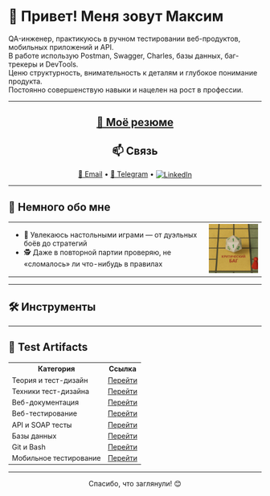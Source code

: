 <p align="center">
  <h1>👋 Привет! Меня зовут Максим</h1>
</p>

<p>
  QA-инженер, практикуюсь в ручном тестировании веб-продуктов, мобильных приложений и API.<br/>
  В работе использую Postman, Swagger, Charles, базы данных, баг-трекеры и DevTools.<br/>
  Ценю структурность, внимательность к деталям и глубокое понимание продукта.<br/>
  Постоянно совершенствую навыки и нацелен на рост в профессии.
</p>

<hr/>

<h2 align="center">
  <a href="https://github.com/MaximKuznetcov/MaximKuznetcov/blob/main/My_CV.pdf?raw=true" target="_blank">📄 Моё резюме</a>
</h2>

<h2 align="center">📫 Связь</h2>

<p align="center">
  <a href="mailto:maksimkuznetsovqa@mail.ru" target="_blank">📧 Email</a> • 
  <a href="https://t.me/JooMaks" target="_blank">💬 Telegram</a> • 
  <a href="https://www.linkedin.com/in/maksim-kuznetsov-qa" target="_blank">
    <img src="https://cdn.jsdelivr.net/gh/devicons/devicon/icons/linkedin/linkedin-original.svg"
         width="18" height="18"
         alt="LinkedIn"
         style="vertical-align: text-bottom; position: relative; top: 1px;" />
  </a>
</p>

<hr/>

<h2>💬 Немного обо мне</h2>

<table>
  <tr>
    <td>
      <ul>
        <li>🎲 Увлекаюсь настольными играми — от дуэльных боёв до стратегий</li>
        <li>🕵️ Даже в повторной партии проверяю, не «сломалось» ли что-нибудь в правилах</li>
      </ul>
    </td>
    <td>
      <img src="assets/critical_bug.png" width="180" alt="Критический баг"/>
    </td>
  </tr>
</table>

<hr/>

<h2>🛠️ Инструменты</h2>
<p align="left">
  <!-- сюда вставлены иконки инструментов, ты можешь оставить как есть -->
  <!-- ... -->
</p>

<hr/>

<h2>📂 Test Artifacts</h2>
<table align="center">
  <tr>
    <th>Категория</th>
    <th>Ссылка</th>
  </tr>
  <tr><td>Теория и тест-дизайн</td><td><a href="https://github.com/MaximKuznetcov/theory">Перейти</a></td></tr>
  <tr><td>Техники тест-дизайна</td><td><a href="https://github.com/MaximKuznetcov/design">Перейти</a></td></tr>
  <tr><td>Веб-документация</td><td><a href="https://github.com/MaximKuznetcov/docs">Перейти</a></td></tr>
  <tr><td>Веб-тестирование</td><td><a href="https://github.com/MaximKuznetcov/Web">Перейти</a></td></tr>
  <tr><td>API и SOAP тесты</td><td><a href="https://github.com/MaximKuznetcov/api">Перейти</a></td></tr>
  <tr><td>Базы данных</td><td><a href="https://github.com/MaximKuznetcov/database">Перейти</a></td></tr>
  <tr><td>Git и Bash</td><td><a href="https://github.com/MaximKuznetcov/git_bash">Перейти</a></td></tr>
  <tr><td>Мобильное тестирование</td><td><a href="https://github.com/MaximKuznetcov/mobile-">Перейти</a></td></tr>
</table>

<hr/>

<p align="center">Спасибо, что заглянули! 😊</p>